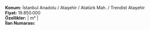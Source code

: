 ## 

**Konum:** İstanbul Anadolu / Ataşehir / Atatürk Mah. / Trendist Ataşehir  
**Fiyat:** 19.850.000  
**Özellikler:**  |  m² |   
**İlan Numarası:** 
